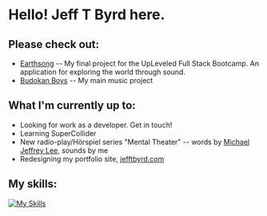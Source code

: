 # Hello! Jeff T Byrd here.

## Please check out:
- [Earthsong](https://github.com/jefftbyrd/Earthsong) -- My final project for the UpLeveled Full Stack Bootcamp. An application for exploring the world through sound.
- [Budokan Boys](https://budokanboys.club/) -- My main music project

## What I'm currently up to:
- Looking for work as a developer. Get in touch!
- Learning SuperCollider
- New radio-play/Hörspiel series "Mental Theater" -- words by [Michael Jeffrey Lee](https://www.michaeljeffreylee.com/), sounds by me
- Redesigning my portfolio site, [jefftbyrd.com](https://jefftbyrd.com/)

## My skills:
[![My Skills](https://skillicons.dev/icons?i=js,html,css,react,nextjs,postgres,nodejs,sass,ps,ableton,p5js,vscode,ts,pr)](https://skillicons.dev)
